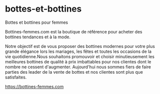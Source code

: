 # bottes-et-bottines
Bottes et bottines pour femmes

Bottines-femmes.com est la boutique de référence pour acheter des bottines tendances et à la mode.

Notre objectif est de vous proposer des bottines modernes pour votre plus grande élégance lors les mariages, les fêtes et toutes les occasions de la vie quotidienne.Nous souhaitons promouvoir et choisir minutieusement les meilleures bottines de qualité à prix imbattables pour nos clientes dont le nombre ne cessent d'augmenter. Aujourd'hui nous sommes fiers de faire parties des leader de la vente de bottes et nos clientes sont plus que satisfaites.

https://bottines-femmes.com
